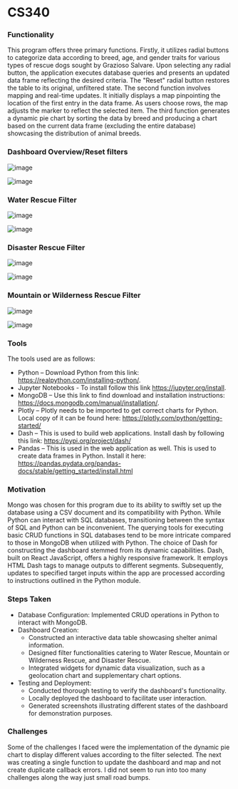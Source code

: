 # CS340


### Functionality
This program offers three primary functions. Firstly, it utilizes radial buttons to categorize data according to breed, age, and gender traits for various types of rescue dogs sought by Grazioso Salvare. Upon selecting any radial button, the application executes database queries and presents an updated data frame reflecting the desired criteria. The "Reset" radial button restores the table to its original, unfiltered state. The second function involves mapping and real-time updates. It initially displays a map pinpointing the location of the first entry in the data frame. As users choose rows, the map adjusts the marker to reflect the selected item. The third function generates a dynamic pie chart by sorting the data by breed and producing a chart based on the current data frame (excluding the entire database) showcasing the distribution of animal breeds.


### Dashboard Overview/Reset filters 

 ![image](https://github.com/rscook1219/CS340/assets/117030820/071a3004-bbbe-48ec-908f-c62de74f0755)

![image](https://github.com/rscook1219/CS340/assets/117030820/678c9998-2ad5-43fe-8b17-c717829c6406)




### Water Rescue Filter
 ![image](https://github.com/rscook1219/CS340/assets/117030820/47b64eb7-6fd4-46be-a77b-bf62fee5a20f)
 
 ![image](https://github.com/rscook1219/CS340/assets/117030820/9c887d1f-5c6d-4082-a1a3-fa0bc2eaea70)

 

### Disaster Rescue Filter
![image](https://github.com/rscook1219/CS340/assets/117030820/fd1ae04f-03bd-49b6-aca2-05d4b3afd22e)

![image](https://github.com/rscook1219/CS340/assets/117030820/99a2dae2-1889-4163-81aa-83f98ef0a4a8)


  

### Mountain or Wilderness Rescue Filter
![image](https://github.com/rscook1219/CS340/assets/117030820/701c2dd3-e470-4988-9b40-b1fe83f63885)

![image](https://github.com/rscook1219/CS340/assets/117030820/6293470f-0c1b-4b4e-ab16-39618a0363f5)


 
 

  
### Tools
The tools used are as follows:
- Python – Download Python from this link: https://realpython.com/installing-python/.
-	Jupyter Notebooks - To install follow this link https://jupyter.org/install.
-	MongoDB – Use this link to find download and installation instructions: https://docs.mongodb.com/manual/installation/.
-	Plotly – Plotly needs to be imported to get correct charts for Python. Local copy of it can be found here: https://plotly.com/python/getting-started/
-	Dash – This is used to build web applications. Install dash by following this link: https://pypi.org/project/dash/
-	Pandas – This is used in the web application as well. This is used to create data frames in Python. Install it here: https://pandas.pydata.org/pandas-docs/stable/getting_started/install.html

### Motivation
Mongo was chosen for this program due to its ability to swiftly set up the database using a CSV document and its compatibility with Python. While Python can interact with SQL databases, transitioning between the syntax of SQL and Python can be inconvenient. The querying tools for executing basic CRUD functions in SQL databases tend to be more intricate compared to those in MongoDB when utilized with Python.
The choice of Dash for constructing the dashboard stemmed from its dynamic capabilities. Dash, built on React JavaScript, offers a highly responsive framework. It employs HTML Dash tags to manage outputs to different segments. Subsequently, updates to specified target inputs within the app are processed according to instructions outlined in the Python module.

### Steps Taken
-	Database Configuration: Implemented CRUD operations in Python to interact with MongoDB.
-	Dashboard Creation:
    - Constructed an interactive data table showcasing shelter animal information.
    - Designed filter functionalities catering to Water Rescue, Mountain or Wilderness Rescue, and Disaster Rescue.
    - Integrated widgets for dynamic data visualization, such as a geolocation chart and supplementary chart options.
-	Testing and Deployment:
    - Conducted thorough testing to verify the dashboard's functionality.
    - Locally deployed the dashboard to facilitate user interaction.
    - Generated screenshots illustrating different states of the dashboard for demonstration purposes.

### Challenges
Some of the challenges I faced were the implementation of the dynamic pie chart to display different values according to the filter selected. The next was creating a single function to update the dashboard and map and not create duplicate callback errors. I did not seem to run into too many challenges along the way just small road bumps. 




